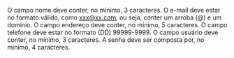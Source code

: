 O campo nome deve conter, no mínimo, 3 caracteres.
O e-mail deve estar no formato válido, como xxx@xx.com, ou seja, conter um arroba (@) e um domínio.
O campo endereço deve conter, no mínimo, 5 caracteres.
O campo telefone deve estar no formato (DD) 99999-9999.
O campo usuário deve conter, no mínimo, 3 caracteres.
A senha deve ser composta por, no mínimo, 4 caracteres.
